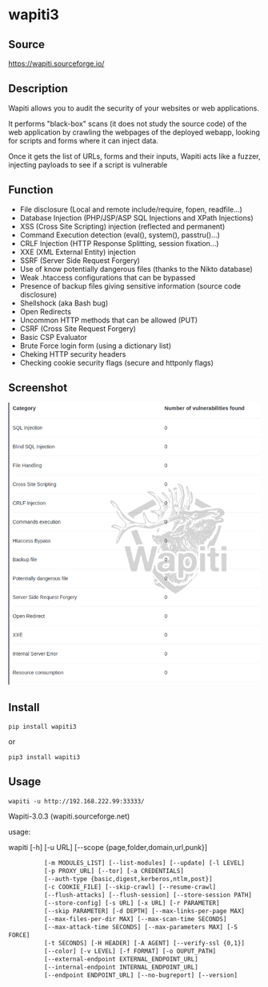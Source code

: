 # wapiti3

## Source
https://wapiti.sourceforge.io/

## Description

Wapiti allows you to audit the security of your websites or web applications.

It performs "black-box" scans (it does not study the source code) of the web application by crawling the webpages of the deployed webapp, looking for scripts and forms where it can inject data.

Once it gets the list of URLs, forms and their inputs, Wapiti acts like a fuzzer, injecting payloads to see if a script is vulnerable

## Function

- File disclosure (Local and remote include/require, fopen, readfile...)
- Database Injection (PHP/JSP/ASP SQL Injections and XPath Injections)
- XSS (Cross Site Scripting) injection (reflected and permanent)
- Command Execution detection (eval(), system(), passtru()...)
- CRLF Injection (HTTP Response Splitting, session fixation...)
- XXE (XML External Entity) injection
- SSRF (Server Side Request Forgery)
- Use of know potentially dangerous files (thanks to the Nikto database)
- Weak .htaccess configurations that can be bypassed
- Presence of backup files giving sensitive information (source code disclosure)
- Shellshock (aka Bash bug)
- Open Redirects
- Uncommon HTTP methods that can be allowed (PUT)
- CSRF (Cross Site Request Forgery)
- Basic CSP Evaluator
- Brute Force login form (using a dictionary list)
- Cheking HTTP security headers
- Checking cookie security flags (secure and httponly flags)

## Screenshot
![](/assets/Capture.PNG)

## Install
```
pip install wapiti3
```
or
```
pip3 install wapiti3
```

## Usage

```
wapiti -u http://192.168.222.99:33333/
```

Wapiti-3.0.3 (wapiti.sourceforge.net)

usage:

wapiti [-h] [-u URL] [--scope {page,folder,domain,url,punk}]

              [-m MODULES_LIST] [--list-modules] [--update] [-l LEVEL]
              [-p PROXY_URL] [--tor] [-a CREDENTIALS]
              [--auth-type {basic,digest,kerberos,ntlm,post}]
              [-c COOKIE_FILE] [--skip-crawl] [--resume-crawl]
              [--flush-attacks] [--flush-session] [--store-session PATH]
              [--store-config] [-s URL] [-x URL] [-r PARAMETER]
              [--skip PARAMETER] [-d DEPTH] [--max-links-per-page MAX]
              [--max-files-per-dir MAX] [--max-scan-time SECONDS]
              [--max-attack-time SECONDS] [--max-parameters MAX] [-S FORCE]
              [-t SECONDS] [-H HEADER] [-A AGENT] [--verify-ssl {0,1}]
              [--color] [-v LEVEL] [-f FORMAT] [-o OUPUT_PATH]
              [--external-endpoint EXTERNAL_ENDPOINT_URL]
              [--internal-endpoint INTERNAL_ENDPOINT_URL]
              [--endpoint ENDPOINT_URL] [--no-bugreport] [--version]
              
              

